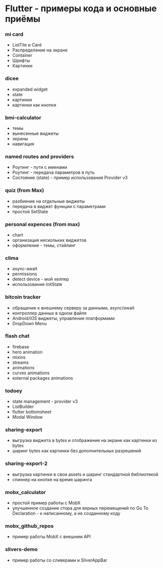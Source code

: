 # Flutter - примеры кода и основные приёмы

### mi card

* ListTile и Card
* Распределение на экране
* Container
* Шрифты
* Картинки

### dicee

* expanded widget
* state
* картинки
* картинки как кнопки

### bmi-calculator

* темы
* вынесенные виджеты
* экраны
* навигация

### named routes and providers

* Роутинг - пути с именами
* Роутинг - передача параметров в путь
* Состояние (state) - пример использования Provider v3

### quiz (from Max)

* разбиение на отдельные виджеты
* передача в виджет функции с параметрами
* простой SetState

### personal expences (from max)

* chart
* организация нескольких виджетов
* оформление - темы, стайлинг

### clima

* async-await
* permissions
* detect device - мой хелпер
* использование initState

### bitcoin tracker

* обращение к внешнему серверу за данными, async/await
* контроллер данных в одном файле
* Android/iOS виджеты, управление платформами
* DropDown Menu

### flash chat

* firebase
* hero animation
* mixins
* streams
* animations
* curves animations
* external packages animations

### todoey

* state management - provider v3
* ListBuilder
* flutter bottomsheet
* Modal Window

### sharing-export

* выгрузка виджета в bytes и отображение на экране как картинки из bytes
* шаринг bytes как картинки без дополнительных разрешений

### sharing-export-2

* выгрузка картинки в свои assets и шаринг стандартной библиотекой
* спиннер на кнопке на время шаринга

### mobx_calculator

* простой пример работы с MobX
* улучшенное создание стора для верных перемещений по Go To Declaration - к написанному, а не созданному коду

### mobx_github_repos

* пример работы MobX с внешним API

### slivers-demo

* пример работы со сливерами и SliverAppBar